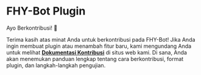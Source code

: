 # FHY-Bot Plugin

Ayo Berkontribusi! 🎉

Terima kasih atas minat Anda untuk berkontribusi pada FHY-Bot! Jika Anda ingin membuat plugin atau menambah fitur baru, kami mengundang Anda untuk melihat **[Dokumentasi Kontribusi](https://fhy-bot-website.vercel.app/contribute)** di situs web kami. Di sana, Anda akan menemukan panduan lengkap tentang cara berkontribusi, format plugin, dan langkah-langkah pengujian.

